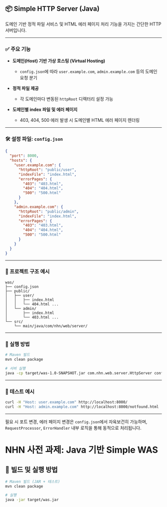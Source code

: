 ## 📦 Simple HTTP Server (Java)

도메인 기반 정적 파일 서비스 및 HTML 에러 페이지 처리 기능을 가지는 간단한 HTTP 서버입니다.

---

### ✅ 주요 기능

* **도메인(Host) 기반 가상 호스팅 (Virtual Hosting)**

  * `config.json`에 따라 `user.example.com`, `admin.example.com` 등의 도메인 요청 분기
* **정적 파일 제공**

  * 각 도메인마다 변동된 `httpRoot` 디렉터리 설정 가능
* **도메인별 index 파일 및 에러 페이지**

  * 403, 404, 500 에러 발생 시 도메인별 HTML 에러 페이지 렌더링

---

### 🛠 설정 파일: `config.json`

```json
{
  "port": 8000,
  "hosts": {
    "user.example.com": {
      "httpRoot": "public/user",
      "indexFile": "index.html",
      "errorPages": {
        "403": "403.html",
        "404": "404.html",
        "500": "500.html"
      }
    },
    "admin.example.com": {
      "httpRoot": "public/admin",
      "indexFile": "index.html",
      "errorPages": {
        "403": "403.html",
        "404": "404.html",
        "500": "500.html"
      }
    }
  }
}
```

---

### 📁 프로젝트 구조 예시

```
was/
├── config.json
├── public/
│   ├── user/
│   │   ├── index.html
│   │   └── 404.html ...
│   └── admin/
│       ├── index.html
│       └── 403.html ...
└── src/
    └── main/java/com/nhn/web/server/
```

---

### 🚀 실행 방법

```bash
# Maven 빌드
mvn clean package

# 서버 실행
java -cp target/was-1.0-SNAPSHOT.jar com.nhn.web.server.HttpServer config.json
```

---

### 🥪 테스트 예시

```bash
curl -H "Host: user.example.com" http://localhost:8000/
curl -H "Host: admin.example.com" http://localhost:8000/notfound.html
```

---

필요 시 포트 변경, 에러 페이지 변경은 `config.json`에서 자육보건히 가능하며,
`RequestProcessor`, `ErrorHandler` 내부 로직을 통해 동적으로 처리됩니다.
# NHN 사전 과제: Java 기반 Simple WAS

## 🔧 빌드 및 실행 방법

```bash
# Maven 빌드 (JAR + 테스트)
mvn clean package

# 실행
java -jar target/was.jar

